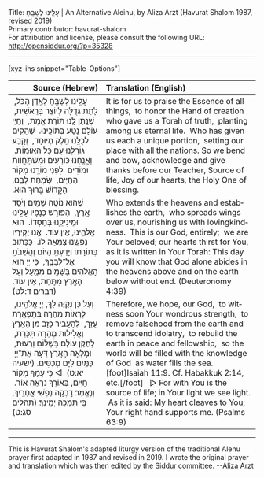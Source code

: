 <html>
<head></head>
<body>
Title: עָלֵֽינוּ לְשַׁבֵּֽחַ | An Alternative Aleinu, by Aliza Arzt (Ḥavurat Shalom 1987, revised 2019)<br />
Primary contributor: havurat-shalom<br />
For attribution and license, please consult the following URL: <a href="http://opensiddur.org/?p=35328">http://opensiddur.org/?p=35328</a>
<p />
<hr />

[xyz-ihs snippet="Table-Options"]<table style="margin-left: auto; margin-right: auto;" class="draggable">
<thead><tr><th id="x" style="text-align: right;">Source (Hebrew)</th><th style="text-align: left;">Translation (English)</th></tr></thead>
<tbody>
<tr><td style="vertical-align:top;">
<div class="liturgy" lang="he">
‫עָלֵֽינוּ לְשַׁבֵּֽחַ לְאֶֽדֶן הַכֹּל, ‬
‫לָתֵת גְּדֻלָּה לְיוֹצֵר בְּרֵאשִׁית, ‬
‫שֶׁנָֽתַן לָֽנוּ תּוֹרַת אֱמֶת, ‬
‫וְחַיֵי עוֹלָם נָטַע בְּתוֹכֵֽינוּ. ‬
‫שֶׁהֵקִים לְכֻלָּֽנוּ חֵֽלֶק מְיוּחָד, ‬
‫וְקָבַע גוֹרָלֵֽנוּ עִם כָּל הָאוּמוֹת. ‬
‫וַאֲנַֽחְנוּ כּוֹרְעִים וּמִשְׁתַּחֲוֹות וּמוֹדִים ‬
‫לִפְנֵי מוֹרֵֽנוּ מְקוֹר הַחַיִּים, ‬
‫שִׂמְחַת לִבֵּֽנוּ, הַקָּדוֹשׁ בָּרוּךְ הוּא.‬
</span></div></td>
 
<td style="vertical-align:top;">
<div class="english" lang="en">
‪It is for us to praise the Essence of all things, ‬
‪to honor the Hand of creation ‬
‪who gave us a Torah of truth, ‬
‪planting among us eternal life. ‬
‪Who has given us each a unique portion, ‬
‪setting our place with all the nations.‬
‪So we bend and bow, acknowledge and give thanks 
before our Teacher, Source of life,‬
‪Joy of our hearts, the Holy One of blessing.‬
</div></td></tr>


<tr><td style="vertical-align:top;">
<div class="liturgy" lang="he">
‫שֶׁהוּא נוֹטֶה שָׁמַֽיִם וְיֹסֵֽד אָֽרֶץ, ‬
‫הַפּוֹרֵשׂ כְּנָפָיו עָלֵֽינוּ וּמֵינִיקֵֽנוּ בְּחַסְדוֹ. ‬
‫הוּא אֱלֹהֵֽינוּ, אֵין עוֹד. ‬
‫אָֽנוּ יַקִירָיו נַפְשֵֽׁנוּ צָמְאָה לוֹ. ‬
‫כַּכָּתוּב בְּתוֹרָתוֹ׃ 
וְיָדַעְתָּֽ הַיּוֹם וְהֲשֵׁבֹתָֽ אֶל־לְבָבֶֽךָ, ‬
‫כִּי יְיָ הוּא הָאֱלֹהִים בַּשָּׁמַֽיִם מִמַּֽעַל 
וְעַל הָאָֽרֶץ מִתָּֽחַת, 
אֵין עוֹד.‬ <span class="citation">(דברים ד:לט)</span>
</span></div></td>
 
<td style="vertical-align:top;">
<div class="english" lang="en">
‪Who extends the heavens and establishes the earth, ‬
‪who spreads wings over us, nourishing us with lovingkindness. ‬
‪This is our God, entirely; ‬
‪we are Your beloved; our hearts thirst for You, ‬
‪as it is written in Your Torah: 
This day you will know that God alone abides 
in the heavens above 
and on the earth below 
without end.‬ <span class="citation">(Deuteronomy 4:39)</span>
</div></td></tr>


<tr><td style="vertical-align:top;">
<div class="liturgy" lang="he">
‫וְעַל כֵּן נְקַוֶּה לָךְ, יְיָ אֱלֹהֵֽינוּ, ‬
‫לִרְאוֹת מְהֵרָה בְּתִפְאֶֽרֶת עֻזֵּךְ, ‬
‫לְהַעֲבִיר כָּזָב מִן הָאָֽרֶץ וֶאֱלִילוּת מְהֵרָה תִּכָּרֵת, ‬
‫לְתַקֵּן עוֹלָם בְּשָׁלוֹם וְרֵעוּת, ‬
‫וּמָלְאָה הָאָֽרֶץ דֵּעָה אֶת־יְיָ ‬
‫כַּמַּֽיִם לַיָּם מְכַסִּים.‬ <span class="citation">(ישעיה יא:ט)</span>
‫ ◁ כִּי עִמָךְ מְקוֹר חַיִּים, בְּאוֹרֵךְ נִרְאֶה אוֹר. ‬
‫וְנֶאֱמַר׃ דׇבְקָה נַפְשִׁי אֲחַרַֽיִךְ, בִּי תׇּמְכָה יְמִינֵךְ׃‬ <span class="citation">(תהלים סג:ט)</span>
</span></div></td>
 
<td style="vertical-align:top;">
<div class="english" lang="en">
‪Therefore, we hope, our God, ‬
‪to witness soon Your wondrous strength, ‬
‪to remove falsehood from the earth and to transcend idolatry, ‬
‪to rebuild the earth in peace and fellowship, ‬
‪so the world will be filled with the knowledge of God ‬
‪as water fills the sea.[foot]Isaiah 11:9. Cf. Habakkuk 2:14, etc.[/foot]&nbsp; ‬
‪▷ For with You is the source of life; in Your light we see light. ‬
‪As it is said: My heart cleaves to You; Your right hand supports me.‬ <span class="citation">(Psalms 63:9)</span>
</div></td></tr>
</tbody></table>

<hr />

This is Havurat Shalom's adapted liturgy version of the traditional Alenu prayer first adapted in 1987 and revised in 2019. I wrote the original prayer and translation which was then edited by the Siddur committee. --Aliza Arzt

</body>
</html>